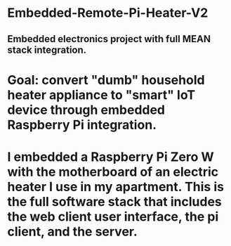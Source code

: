 # Embedded-Remote-Pi-Heater-V2
## Embedded electronics project with full MEAN stack integration. 

# Goal: convert "dumb" household heater appliance to "smart" IoT device through embedded Raspberry Pi integration.

# I embedded a Raspberry Pi Zero W with the motherboard of an electric heater I use in my apartment. This is the full software stack that includes the web client user interface, the pi client, and the server. 
